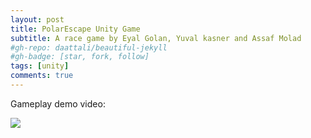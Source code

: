 ```yaml
---
layout: post
title: PolarEscape Unity Game
subtitle: A race game by Eyal Golan, Yuval kasner and Assaf Molad
#gh-repo: daattali/beautiful-jekyll
#gh-badge: [star, fork, follow]
tags: [unity]
comments: true
---
```


Gameplay demo video:

[![](http://img.youtube.com/vi/KSnQ8MmZt7g/0.jpg)](http://www.youtube.com/watch?v=KSnQ8MmZt7g "PolarEscape Unity Game")
